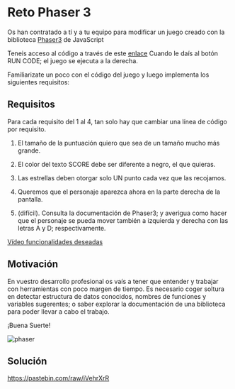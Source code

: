 # Reto Phaser 3

Os han contratado a tí y a tu equipo para modificar un juego creado con la biblioteca [Phaser3](https://phaser.io/) de JavaScript

Teneis acceso al código a través de este [enlace](https://labs.phaser.io/edit.html?src=src/games/firstgame/part9.js&v=3.55.2)
Cuando le daís al botón RUN CODE; el juego se ejecuta a la derecha.

Familiarizate un poco con el código del juego y luego implementa los siguientes requisitos:

## Requisitos

Para cada requisito del 1 al 4, tan solo hay que cambiar
una línea de código por requisito.

1. El tamaño de la puntuación quiero que sea de un
tamaño mucho más grande.
2. El color del texto SCORE debe ser diferente a negro,
el que quieras.
3. Las estrellas deben otorgar solo UN punto cada vez
que las recojamos.
4. Queremos que el personaje aparezca ahora en la parte
derecha de la pantalla.

5. (difícil). Consulta la documentación de Phaser3; y 
averigua como hacer que el personaje se pueda mover
también a izquierda y derecha con las letras A y D; 
respectivamente.

[Vídeo funcionalidades deseadas](https://oscarm.tinytake.com/msc/NjQwMTA0MF8xODgwNjE5Nw)

## Motivación

En vuestro desarrollo profesional os vaís a tener que entender y trabajar con herramientas con poco margen de tiempo. Es necesario coger soltura en detectar estructura de datos conocidos, nombres de funciones y variables sugerentes; o saber explorar la documentación de una biblioteca para poder llevar a cabo el trabajo.

¡Buena Suerte!

![phaser](https://phaser.io/images/img.png)

## Solución
https://pastebin.com/raw/iVehrXrR
